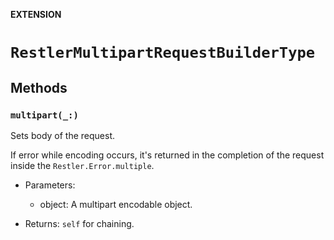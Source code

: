 **EXTENSION**

# `RestlerMultipartRequestBuilderType`

## Methods
### `multipart(_:)`

Sets body of the request.

If error while encoding occurs, it's returned in the completion of the request inside the `Restler.Error.multiple`.

- Parameters:
  - object: A multipart encodable object.

- Returns: `self` for chaining.
